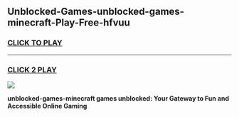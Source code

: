 
## Unblocked-Games-unblocked-games-minecraft-Play-Free-hfvuu
<h3>
<a href="https://premium76.site?title=unblocked-games-minecraft&ref=10A">CLICK TO PLAY</a></h3>
<hr>

<h3>
<a href="https://premium76.site?title=unblocked-games-minecraft&ref=10A">CLICK 2 PLAY</a>
  
</h3>

<a href="https://premium76.site?title=unblocked-games-minecraft&ref=10A"><img src="https://clearcache.store/games.png"></a>


**unblocked-games-minecraft games unblocked: Your Gateway to Fun and Accessible Online Gaming**
